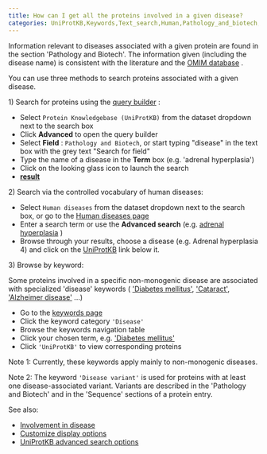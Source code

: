 ```yaml
---
title: How can I get all the proteins involved in a given disease?
categories: UniProtKB,Keywords,Text_search,Human,Pathology_and_biotech,faq
---
```


Information relevant to diseases associated with a given protein are found in the section 'Pathology and Biotech'. The information given (including the disease name) is consistent with the literature and the [OMIM database](http://www.ncbi.nlm.nih.gov/sites/entrez?db=omim) .

You can use three methods to search proteins associated with a given disease.

1\) Search for proteins using the [query builder](http://www.uniprot.org/help/advanced%5Fsearch) :

-   Select `Protein Knowledgebase (UniProtKB)` from the dataset dropdown next to the search box
-   Click **Advanced** to open the query builder
-   Select **Field** : `Pathology and Biotech`, or start typing "disease" in the text box with the grey text "Search for field"
-   Type the name of a disease in the **Term** box (e.g. 'adrenal hyperplasia')
-   Click on the looking glass icon to launch the search
-   **[result](https://www.uniprot.org/uniprotkb/?query=annotation%3A%28type%3Adisease+%22adrenal+hyperplasia%22%29)**

2\) Search via the controlled vocabulary of human diseases:

-   Select `Human diseases` from the dataset dropdown next to the search box, or go to the [Human diseases page](http://www.uniprot.org/diseases)
-   Enter a search term or use the **Advanced search** (e.g. [adrenal hyperplasia](http://www.uniprot.org/diseases/?query=adrenal+hyperplasia) )
-   Browse through your results, choose a disease (e.g. Adrenal hyperplasia 4) and click on the [UniProtKB](https://www.uniprot.org/uniprotkb/?query=disease:DI-00044 "xxx") link below it.

3\) Browse by keyword:

Some proteins involved in a specific non-monogenic disease are associated with specialized 'disease' keywords ( ['Diabetes mellitus'](http://www.uniprot.org/keywords/219), ['Cataract'](http://www.uniprot.org/keywords/898), ['Alzheimer disease'](http://www.uniprot.org/keywords/26) ...)

-   Go to the [keywords page](http://www.uniprot.org/keywords/)
-   Click the keyword category `'Disease'`
-   Browse the keywords navigation table
-   Click your chosen term, e.g. ['Diabetes mellitus'](http://www.uniprot.org/keywords/219)
-   Click `'UniProtKB'` to view corresponding proteins

Note 1: Currently, these keywords apply mainly to non-monogenic diseases.

Note 2: The keyword `'Disease variant'` is used for proteins with at least one disease-associated variant. Variants are described in the 'Pathology and Biotech' and in the 'Sequence' sections of a protein entry.

See also:

-   [Involvement in disease](https://www.uniprot.org/help/involvement%5Fin%5Fdisease)
-   [Customize display options](http://www.uniprot.org/help/customize)
-   [UniProtKB advanced search options](http://www.uniprot.org/help/advanced%5Fsearch)
